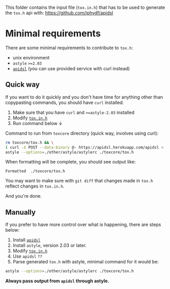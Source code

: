 This folder contains the input file (``tox.in.h``) that has to be used to generate the ``tox.h`` api with: https://github.com/iphydf/apidsl

# Minimal requirements

There are some minimal requirements to contribute to ``tox.h``:
* unix environment
* ``astyle`` ``>=2.03``
* [``apidsl``](https://github.com/iphydf/apidsl) (you can use provided service with curl instead)

## Quick way

If you want to do it quickly and you don't have time for anything other than copypasting commands, you should have ``curl`` installed.


1. Make sure that you have ``curl`` and ``>=astyle-2.03`` installed
2. Modify [``tox.in.h``](/other/apidsl/tox.in.h)
3. Run command below ↓

Command to run from ``toxcore`` directory (quick way, involves using curl):
```bash
rm toxcore/tox.h && \
( curl -X POST --data-binary @- https://apidsl.herokuapp.com/apidsl < ./other/apidsl/tox.in.h > ./toxcore/tox.h ) && \
astyle --options=./other/astyle/astylerc ./toxcore/tox.h
```

When formatting will be complete, you should see output like:
```
Formatted  ./toxcore/tox.h
```

You may want to make sure with ``git diff`` that changes made in ``tox.h`` reflect changes in ``tox.in.h``.

And you're done.


## Manually

If you prefer to have more control over what is happening, there are steps below:

1. Install [``apidsl``](https://github.com/iphydf/apidsl)
2. Install ``astyle``, version 2.03 or later.
3. Modify [``tox.in.h``](/other/apidsl/tox.in.h)
4. Use ``apidsl`` ``??``
5. Parse generated ``tox.h`` with astyle, minimal command for it would be:
```bash
astyle --options=./other/astyle/astylerc ./toxcore/tox.h
```

**Always pass output from ``apidsl`` through astyle.**
